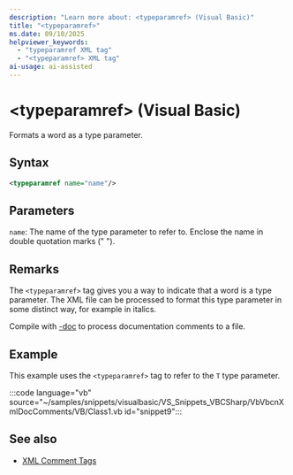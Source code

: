 ```yaml
---
description: "Learn more about: <typeparamref> (Visual Basic)"
title: "<typeparamref>"
ms.date: 09/10/2025
helpviewer_keywords: 
  - "typeparamref XML tag"
  - "<typeparamref> XML tag"
ai-usage: ai-assisted
---
```

# \<typeparamref> (Visual Basic)

Formats a word as a type parameter.  
  
## Syntax  
  
```xml  
<typeparamref name="name"/>  
```  
  
## Parameters  

 `name`: The name of the type parameter to refer to. Enclose the name in double quotation marks (" ").  
  
## Remarks  

 The `<typeparamref>` tag gives you a way to indicate that a word is a type parameter. The XML file can be processed to format this type parameter in some distinct way, for example in italics.  
  
 Compile with [-doc](../../reference/command-line-compiler/doc.md) to process documentation comments to a file.  
  
## Example  

 This example uses the `<typeparamref>` tag to refer to the `T` type parameter.  
  
:::code language="vb" source="~/samples/snippets/visualbasic/VS_Snippets_VBCSharp/VbVbcnXmlDocComments/VB/Class1.vb id="snippet9":::  
  
## See also

- [XML Comment Tags](index.md)
